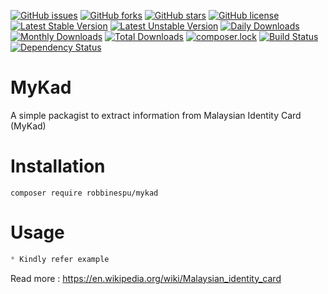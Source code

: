 [![GitHub issues](https://img.shields.io/github/issues/RobbiNespu/MyKad.svg)](https://github.com/RobbiNespu/MyKad/issues)
[![GitHub forks](https://img.shields.io/github/forks/RobbiNespu/MyKad.svg)](https://github.com/RobbiNespu/MyKad/network)
[![GitHub stars](https://img.shields.io/github/stars/RobbiNespu/MyKad.svg)](https://github.com/RobbiNespu/MyKad/stargazers)
[![GitHub license](https://img.shields.io/badge/license-MIT-blue.svg)](https://raw.githubusercontent.com/RobbiNespu/MyKad/master/LICENSE.md)
[![Latest Stable Version](https://poser.pugx.org/robbinespu/mykad/v/stable)](https://packagist.org/packages/robbinespu/mykad)
[![Latest Unstable Version](https://poser.pugx.org/robbinespu/mykad/v/unstable)](https://packagist.org/packages/robbinespu/mykad)
[![Daily Downloads](https://poser.pugx.org/robbinespu/mykad/d/daily)](https://packagist.org/packages/robbinespu/mykad)
[![Monthly Downloads](https://poser.pugx.org/robbinespu/mykad/d/monthly)](https://packagist.org/packages/robbinespu/mykad)
[![Total Downloads](https://poser.pugx.org/robbinespu/mykad/downloads)](https://packagist.org/packages/robbinespu/mykad)
[![composer.lock](https://poser.pugx.org/robbinespu/mykad/composerlock)](https://packagist.org/packages/robbinespu/mykad)
[![Build Status](https://travis-ci.org/RobbiNespu/MyKad.svg?branch=master)](https://travis-ci.org/RobbiNespu/MyKad)
[![Dependency Status](https://www.versioneye.com/user/projects/58f86ded710da20054a734c6/badge.svg?style=flat-square)](https://www.versioneye.com/user/projects/58f86ded710da20054a734c6)
# MyKad

A simple packagist to extract information from Malaysian Identity Card (MyKad)

# Installation

```
composer require robbinespu/mykad
```

# Usage

```php
* Kindly refer example
```

Read more : https://en.wikipedia.org/wiki/Malaysian_identity_card
